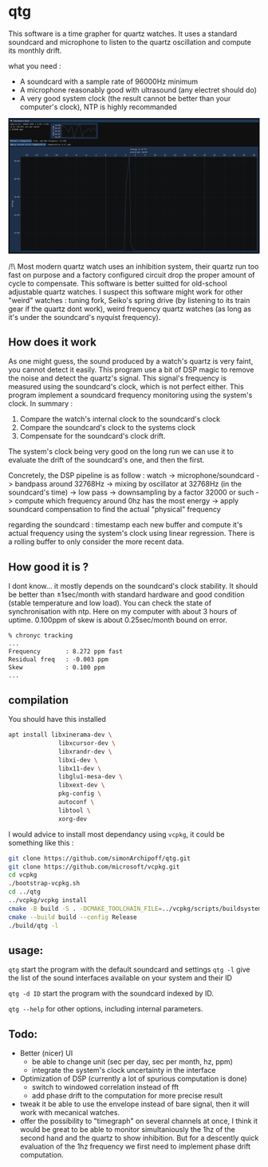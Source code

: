 # qtg

This software is a time grapher for quartz watches. It uses a standard soundcard and microphone to listen to the quartz oscillation and compute its monthly drift.

what you need :
* A soundcard with a sample rate of 96000Hz minimum
* A microphone reasonably good with ultrasound (any electret should do)
* A very good system clock (the result cannot be better than your computer's clock), NTP is highly recommanded

![screenshot](doc/casio_a168_qtg.png)


/!\ Most modern quartz watch uses an inhibition system, their quartz run too fast on purpose and a factory configured circuit drop the proper amount of cycle to compensate. This software is better suitted for old-school adjustable quartz watches.
I suspect this software might work for other "weird" watches : tuning fork, Seiko's spring drive (by listening to its train gear if the quartz dont work), weird frequency quartz watches (as long as it's under the soundcard's nyquist frequency).

## How does it work

As one might guess, the sound produced by a watch's quartz is very faint, you cannot detect it easily. This program use a bit of DSP magic to remove the noise and detect the quartz's signal.
This signal's frequency is measured using the soundcard's clock, which is not perfect either. This program implement a soundcard frequency monitoring using the system's clock.
In summary :
1. Compare the watch's internal clock to the soundcard's clock
2. Compare the soundcard's clock to the systems clock
3. Compensate for the soundcard's clock drift.

The system's clock being very good on the long run we can use it to evaluate the drift of the soundcard's one, and then the first.

Concretely, the DSP pipeline is as follow :
watch -> microphone/soundcard -> bandpass around 32768Hz -> mixing by oscillator at 32768Hz (in the soundcard's time) -> low pass -> downsampling by a factor 32000 or such -> compute which frequency around 0hz has the most energy -> apply soundcard compensation to find the actual "physical" frequency

regarding the soundcard :
timestamp each new buffer and compute it's actual frequency using the system's clock using linear regression. There is a rolling buffer to only consider the more recent data.


## How good it is ?
I dont know… it mostly depends on the soundcard's clock stability.
It should be better than ±1sec/month with standard hardware and good condition (stable temperature and low load).
You can check the state of synchronisation with ntp. Here on my computer with about 3 hours of uptime. 0.100ppm of skew is about 0.25sec/month bound on error.

```
% chronyc tracking
...
Frequency       : 8.272 ppm fast
Residual freq   : -0.003 ppm
Skew            : 0.100 ppm
...
```

## compilation

You should have this installed
```sh
apt install libxinerama-dev \
              libxcursor-dev \
              libxrandr-dev \
              libxi-dev \
              libx11-dev \
              libglu1-mesa-dev \
              libxext-dev \
              pkg-config \
              autoconf \
              libtool \
              xorg-dev
```

I would advice to install most dependancy using `vcpkg`, it could be something like this :

```sh
git clone https://github.com/simonArchipoff/qtg.git
git clone https://github.com/microsoft/vcpkg.git
cd vcpkg
./bootstrap-vcpkg.sh
cd ../qtg
../vcpkg/vcpkg install
cmake -B build -S . -DCMAKE_TOOLCHAIN_FILE=../vcpkg/scripts/buildsystems/vcpkg.cmake
cmake --build build --config Release
./build/qtg -l
```

## usage:
`qtg` start the program with the default soundcard and settings
`qtg -l` give the list of the sound interfaces available on your system and their ID

`qtg -d ID` start the program with the soundcard indexed by ID.

`qtg --help` for other options, including internal parameters.

## Todo:

* Better (nicer) UI
  - be able to change unit (sec per day, sec per month, hz, ppm)
  - integrate the system's clock uncertainty in the interface
* Optimization of DSP (currently a lot of spurious computation is done)
  - switch to windowed correlation instead of fft
  - add phase drift to the computation for more precise result
* tweak it be able to use the envelope instead of bare signal, then it will work with mecanical watches.
* offer the possibility to "timegraph" on several channels at once, I think it would be great to be able to monitor simultaniously the 1hz of the second hand and the quartz to show inhibition. But for a descently quick evaluation of the 1hz frequency we first need to implement phase drift computation.
